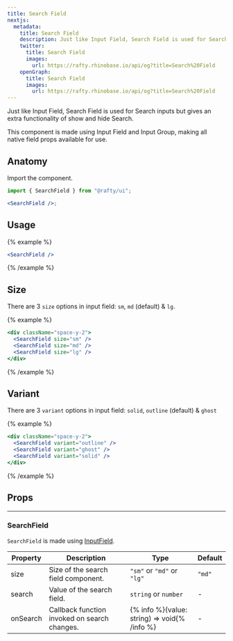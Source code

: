 ```yaml
---
title: Search Field
nextjs:
  metadata:
    title: Search Field
    description: Just like Input Field, Search Field is used for Search inputs but gives an extra functionality of show and hide Search.
    twitter:
      title: Search Field
      images:
        url: https://rafty.rhinobase.io/api/og?title=Search%20Field
    openGraph:
      title: Search Field
      images:
        url: https://rafty.rhinobase.io/api/og?title=Search%20Field
---
```


Just like Input Field, Search Field is used for Search inputs but gives an extra functionality of show and hide Search.

This component is made using Input Field and Input Group, making all native field props available for use.

## Anatomy

Import the component.

```jsx
import { SearchField } from "@rafty/ui";

<SearchField />;
```

## Usage

{% example %}

```jsx
<SearchField />
```

{% /example %}

## Size

There are 3 `size` options in input field: `sm`, `md` (default) & `lg`.

{% example %}

```jsx
<div className="space-y-2">
  <SearchField size="sm" />
  <SearchField size="md" />
  <SearchField size="lg" />
</div>
```

{% /example %}

## Variant

There are 3 `variant` options in input field: `solid`, `outline` (default) & `ghost`

{% example %}

```jsx
<div className="space-y-2">
  <SearchField variant="outline" />
  <SearchField variant="ghost" />
  <SearchField variant="solid" />
</div>
```

{% /example %}

## Props

---

### SearchField

`SearchField` is made using [InputField](https://rafty.rhinobase.io/docs/components/input-field).

| Property | Description                                  | Type                                         | Default |
| -------- | -------------------------------------------- | -------------------------------------------- | ------- |
| size     | Size of the search field component.          | `"sm"` or `"md"` or `"lg"`                   | `"md"`  |
| search   | Value of the search field.                   | `string` or `number`                         | -       |
| onSearch | Callback function invoked on search changes. | {% info %}(value: string) => void{% /info %} | -       |
